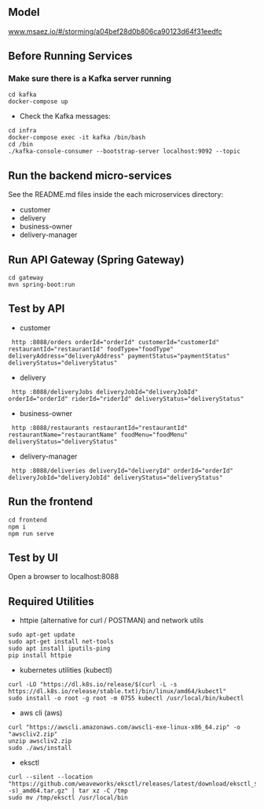 # 

## Model
www.msaez.io/#/storming/a04bef28d0b806ca90123d64f31eedfc

## Before Running Services
### Make sure there is a Kafka server running
```
cd kafka
docker-compose up
```
- Check the Kafka messages:
```
cd infra
docker-compose exec -it kafka /bin/bash
cd /bin
./kafka-console-consumer --bootstrap-server localhost:9092 --topic
```

## Run the backend micro-services
See the README.md files inside the each microservices directory:

- customer
- delivery
- business-owner
- delivery-manager


## Run API Gateway (Spring Gateway)
```
cd gateway
mvn spring-boot:run
```

## Test by API
- customer
```
 http :8088/orders orderId="orderId" customerId="customerId" restaurantId="restaurantId" foodType="foodType" deliveryAddress="deliveryAddress" paymentStatus="paymentStatus" deliveryStatus="deliveryStatus" 
```
- delivery
```
 http :8088/deliveryJobs deliveryJobId="deliveryJobId" orderId="orderId" riderId="riderId" deliveryStatus="deliveryStatus" 
```
- business-owner
```
 http :8088/restaurants restaurantId="restaurantId" restaurantName="restaurantName" foodMenu="foodMenu" deliveryStatus="deliveryStatus" 
```
- delivery-manager
```
 http :8088/deliveries deliveryId="deliveryId" orderId="orderId" deliveryJobId="deliveryJobId" deliveryStatus="deliveryStatus" 
```


## Run the frontend
```
cd frontend
npm i
npm run serve
```

## Test by UI
Open a browser to localhost:8088

## Required Utilities

- httpie (alternative for curl / POSTMAN) and network utils
```
sudo apt-get update
sudo apt-get install net-tools
sudo apt install iputils-ping
pip install httpie
```

- kubernetes utilities (kubectl)
```
curl -LO "https://dl.k8s.io/release/$(curl -L -s https://dl.k8s.io/release/stable.txt)/bin/linux/amd64/kubectl"
sudo install -o root -g root -m 0755 kubectl /usr/local/bin/kubectl
```

- aws cli (aws)
```
curl "https://awscli.amazonaws.com/awscli-exe-linux-x86_64.zip" -o "awscliv2.zip"
unzip awscliv2.zip
sudo ./aws/install
```

- eksctl 
```
curl --silent --location "https://github.com/weaveworks/eksctl/releases/latest/download/eksctl_$(uname -s)_amd64.tar.gz" | tar xz -C /tmp
sudo mv /tmp/eksctl /usr/local/bin
```

